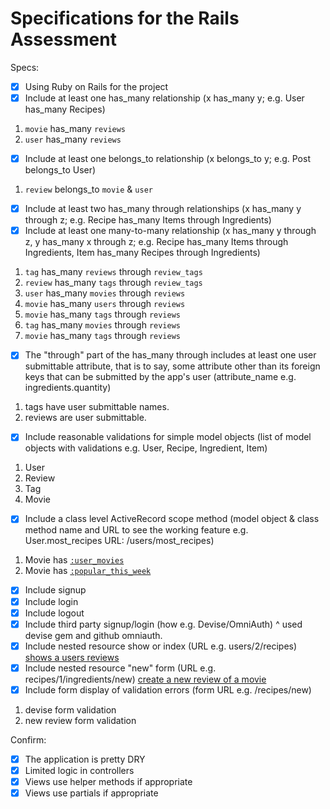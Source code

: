 # Specifications for the Rails Assessment

Specs:
- [x] Using Ruby on Rails for the project
- [x] Include at least one has_many relationship (x has_many y; e.g. User has_many Recipes)
1.  `movie` has_many `reviews`
2.  `user` has_many `reviews`
- [x] Include at least one belongs_to relationship (x belongs_to y; e.g. Post belongs_to User)
1.  `review` belongs_to `movie` & `user`
- [x] Include at least two has_many through relationships (x has_many y through z; e.g. Recipe has_many Items through Ingredients)
- [x] Include at least one many-to-many relationship (x has_many y through z, y has_many x through z; e.g. Recipe has_many Items through Ingredients, Item has_many Recipes through Ingredients)
1.  `tag` has_many `reviews` through `review_tags`
2.  `review` has_many `tags` through `review_tags`
3.  `user` has_many `movies` through `reviews`
4.  `movie` has_many `users` through `reviews`
5.  `movie` has_many `tags` through `reviews`
6.  `tag` has_many `movies` through `reviews`
7.  `movie` has_many `tags` through `reviews`
- [x] The "through" part of the has_many through includes at least one user submittable attribute, that is to say, some attribute other than its foreign keys that can be submitted by the app's user (attribute_name e.g. ingredients.quantity)
1.  tags have user submittable names.
2.  reviews are user submittable.
- [x] Include reasonable validations for simple model objects (list of model objects with validations e.g. User, Recipe, Ingredient, Item)
1.  User
2.  Review
3.  Tag
4.  Movie
- [x] Include a class level ActiveRecord scope method (model object & class method name and URL to see the working feature e.g. User.most_recipes URL: /users/most_recipes)
1.  Movie has [`:user_movies`](http://localhost:3000/movies)
2.  Movie has [`:popular_this_week`](http://localhost:3000/dashboard)
- [x] Include signup
- [x] Include login
- [x] Include logout
- [x] Include third party signup/login (how e.g. Devise/OmniAuth)
 ^ used devise gem and github omniauth.
- [x] Include nested resource show or index (URL e.g. users/2/recipes)
[shows a users reviews](http://localhost:3000/profile/8/reviews)
- [x] Include nested resource "new" form (URL e.g. recipes/1/ingredients/new)
[create a new review of a movie](http://localhost:3000/movies/155/reviews/new?)
- [x] Include form display of validation errors (form URL e.g. /recipes/new)
1.  devise form validation
2.  new review form validation

Confirm:
- [x] The application is pretty DRY
- [x] Limited logic in controllers
- [x] Views use helper methods if appropriate
- [x] Views use partials if appropriate

